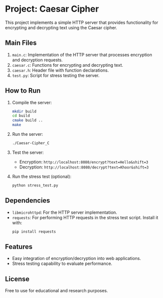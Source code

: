 
# Project: Caesar Cipher

This project implements a simple HTTP server that provides functionality for encrypting and decrypting text using the Caesar cipher.

## Main Files

1. `main.c`: Implementation of the HTTP server that processes encryption and decryption requests.  
2. `caesar.c`: Functions for encrypting and decrypting text.  
3. `caesar.h`: Header file with function declarations.  
4. `test.py`: Script for stress testing the server.

## How to Run

1. Compile the server:  
   ```bash
   mkdir build
   cd build
   cmake build ..
   make
   ```

2. Run the server:  
   ```bash
   ./Caesar-Cipher_C
   ```

3. Test the server:  
   - Encryption: `http://localhost:8080/encrypt?text=Hello&shift=3`  
   - Decryption: `http://localhost:8080/decrypt?text=Khoor&shift=3`

4. Run the stress test (optional):  
   ```bash
   python stress_test.py
   ```

## Dependencies

- `libmicrohttpd`: For the HTTP server implementation.  
- `requests`: For performing HTTP requests in the stress test script. Install it with:  
  ```bash
  pip install requests
  ```

## Features

- Easy integration of encryption/decryption into web applications.  
- Stress testing capability to evaluate performance.

## License

Free to use for educational and research purposes.